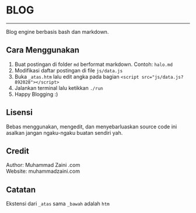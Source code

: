 # BLOG

---

Blog engine berbasis bash dan markdown.

## Cara Menggunakan

1. Buat postingan di folder `md` berformat markdown. Contoh: `halo.md`
2. Modifikasi daftar postingan di file `js/data.js`
3. Buka `_atas.htm` lalu edit angka pada bagian `<script src="js/data.js?892028"></script>`
4. Jalankan terminal lalu ketikkan `./run`
5. Happy Blogging :)

## Lisensi

Bebas menggunakan, mengedit, dan menyebarluaskan source code ini asalkan jangan ngaku-ngaku buatan sendiri yah.

## Credit

Author: Muhammad Zaini .com\
Website: muhammadzaini.com

## Catatan

Ekstensi dari `_atas` sama `_bawah` adalah `htm`